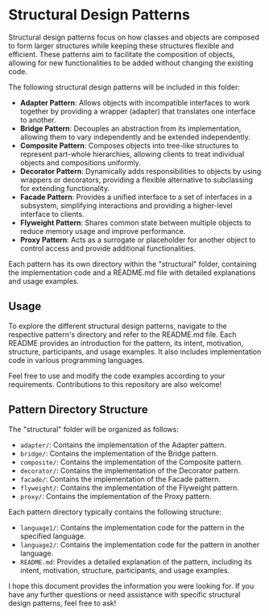 # Structural Design Patterns

Structural design patterns focus on how classes and objects are composed to form larger structures while keeping these structures flexible and efficient. These patterns aim to facilitate the composition of objects, allowing for new functionalities to be added without changing the existing code.

The following structural design patterns will be included in this folder:

- **Adapter Pattern**: Allows objects with incompatible interfaces to work together by providing a wrapper (adapter) that translates one interface to another.
- **Bridge Pattern**: Decouples an abstraction from its implementation, allowing them to vary independently and be extended independently.
- **Composite Pattern**: Composes objects into tree-like structures to represent part-whole hierarchies, allowing clients to treat individual objects and compositions uniformly.
- **Decorator Pattern**: Dynamically adds responsibilities to objects by using wrappers or decorators, providing a flexible alternative to subclassing for extending functionality.
- **Facade Pattern**: Provides a unified interface to a set of interfaces in a subsystem, simplifying interactions and providing a higher-level interface to clients.
- **Flyweight Pattern**: Shares common state between multiple objects to reduce memory usage and improve performance.
- **Proxy Pattern**: Acts as a surrogate or placeholder for another object to control access and provide additional functionalities.

Each pattern has its own directory within the "structural" folder, containing the implementation code and a README.md file with detailed explanations and usage examples.

## Usage

To explore the different structural design patterns, navigate to the respective pattern's directory and refer to the README.md file. Each README provides an introduction for the pattern, its intent, motivation, structure, participants, and usage examples. It also includes implementation code in various programming languages.

Feel free to use and modify the code examples according to your requirements. Contributions to this repository are also welcome!

## Pattern Directory Structure

The "structural" folder will be organized as follows:

- `adapter/`: Contains the implementation of the Adapter pattern.
- `bridge/`: Contains the implementation of the Bridge pattern.
- `composite/`: Contains the implementation of the Composite pattern.
- `decorator/`: Contains the implementation of the Decorator pattern.
- `facade/`: Contains the implementation of the Facade pattern.
- `flyweight/`: Contains the implementation of the Flyweight pattern.
- `proxy/`: Contains the implementation of the Proxy pattern.

Each pattern directory typically contains the following structure:

- `language1/`: Contains the implementation code for the pattern in the specified language.
- `language2/`: Contains the implementation code for the pattern in another language.
- `README.md`: Provides a detailed explanation of the pattern, including its intent, motivation, structure, participants, and usage examples.

I hope this document provides the information you were looking for. If you have any further questions or need assistance with specific structural design patterns, feel free to ask!

